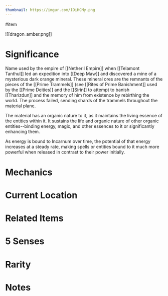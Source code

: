 ```yaml
---
thumbnail: https://imgur.com/IOiHCMy.png
---
```

#item

![[dragon_amber.png]]
# Significance
Name used by the empire of [[Netheril Empire]] when [[Telamont Tanthul]] led an expedition into [[Deep Maw]] and discovered a mine of a mysterious dark orange mineral. These mineral ores are the remnants of the pieces of the [[Prime Trammels]] (see [[Rites of Prime Banishment]] used by the [[Prime Deities]] and the [[Sirin]] to attempt to banish [[Tharizdun]] and the memory of him from existence by rebirthing the world. The process failed, sending shards of the trammels throughout the material plane.

The material has an organic nature to it, as it maintains the living essence of the entities within it. It sustains the life and organic nature of other organic entities--binding energy, magic, and other essences to it or significantly enhancing them.

As energy is bound to Incarnum over time, the potential of that energy increases at a steady rate, making spells or entities bound to it much more powerful when released in contrast to their power initially.

# Mechanics
# Current Location
# Related Items
# 5 Senses
# Rarity
# Notes
